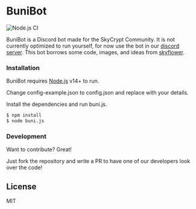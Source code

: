 # BuniBot
![Node.js CI](https://github.com/SkyCryptWebsite/BuniBot/workflows/Node.js%20CI/badge.svg)

BuniBot is a Discord bot made for the SkyCrypt Community. It is not currently optimized to run yourself, for now use the bot in our [discord server](https://discord.gg/Dk25bnB). This bot borrows some code, images, and ideas from [skyflower](https://github.com/LeaPhant/skyflower).

### Installation

BuniBot requires [Node.js](https://nodejs.org/) v14+ to run.

Change config-example.json to config.json and replace with your details.

Install the dependencies and run buni.js.

```sh
$ npm install
$ node buni.js
```
### Development

Want to contribute? Great!

Just fork the repository and write a PR to have one of our developers look over the code!


License
----
MIT





